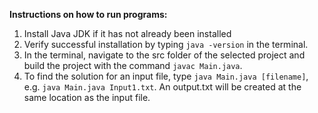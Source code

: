 **Instructions on how to run programs:**
1) Install Java JDK if it has not already been installed
2) Verify successful installation by typing `java -version` in the terminal.
3) In the terminal, navigate to the src folder of the selected project and build the project with the command `javac Main.java`. 
4) To find the solution for an input file, type `java Main.java [filename]`, e.g. `java Main.java Input1.txt`. 
An output.txt will be created at the same location as the input file. 
